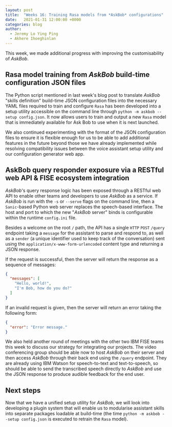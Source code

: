 ```yaml
---
layout: post
title:  "Weeks 16: Training Rasa models from *AskBob* configurations"
date:   2021-01-31 12:00:00 +0000
categories: blog
author:
  - Jeremy Lo Ying Ping
  - Akhere Ihoeghinlan
---
```


This week, we made additional progress with improving the customisability of *AskBob*.

## Rasa model training from *AskBob* build-time configuration JSON files

The Python script mentioned in last week's blog post to translate *AskBob* "skills definition" build-time JSON configuration files into the necessary YAML files required to train and configure `Rasa` has been developed into a setup utility accessible on the command line through `python -m askbob --setup config.json`. It now allows users to train and output a new `Rasa` model that is immediately available for Ask Bob to use when it is next launched.

We also continued experimenting with the format of the JSON configuration files to ensure it is flexible enough for us to be able to add additional features in the future beyond those we have already implemented while resolving compatibility issues between the voice assistant setup utility and our configuration generator web app.

## AskBob query responder exposure via a RESTful web API & FISE ecosystem integration

*AskBob*'s query response logic has been exposed through a RESTful web API to enable other teams and developers to use *AskBob* as a service. If *AskBob* is run with the `-s` or `--serve` flags on the command line, then a `Sanic`-based Python web server replaces the speech-based interface. The host and port to which the new "*AskBob* server" binds is configurable within the runtime `config.ini` file.

Besides a welcome on the root `/` path, the API has a single `HTTP` `POST` `/query` endpoint taking a `message` for the assistant to parse and respond to, as well as a `sender` (a unique identifier used to keep track of the conversation) sent using the `application/x-www-form-urlencoded` content type and returning a JSON response.

If the request is successful, then the server will return the response as a sequence of messages:
```json
{
  "messages": [
    "Hello, world!",
    "I'm Bob, how do you do?"
  ]
}
```

If an invalid request is given, then the server will return an error taking the following form:
```json
{
  "error": "Error message."
}
```

We also held another round of meetings with the other two IBM FISE teams this week to discuss our strategy for integrating our projects. The video conferencing group should be able now to host *AskBob* on their server and then access *AskBob* through their back end using the `/query` endpoint. They are already using IBM Watson for speech-to-text and text-to-speech, so should be able to send the transcribed speech directly to *AskBob* and use the JSON response to produce audible feedback for the end user.

## Next steps

Now that we have a unified setup utility for *AskBob*, we will look into developing a plugin system that will enable us to modularise assistant skills into separate packages loadable at build-time (the time `python -m askbob --setup config.json` is executed to retrain the `Rasa` model).
